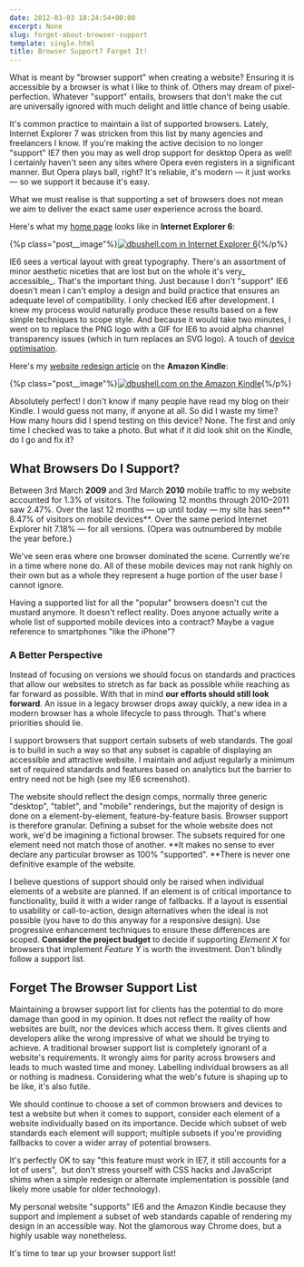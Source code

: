 ```yaml
---
date: 2012-03-03 18:24:54+00:00
excerpt: None
slug: forget-about-browser-support
template: single.html
title: Browser Support? Forget It!
---
```


What is meant by "browser support" when creating a website? Ensuring it is accessible by a browser is what I like to think of. Others may dream of pixel-perfection. Whatever "support" entails, browsers that don't make the cut are universally ignored with much delight and little chance of being usable.

It's common practice to maintain a list of supported browsers. Lately, Internet Explorer 7 was stricken from this list by many agencies and freelancers I know. If you're making the active decision to no longer "support" IE7 then you may as well drop support for desktop Opera as well! I certainly haven't seen any sites where Opera even registers in a significant manner. But Opera plays ball, right? It's reliable, it's modern — it just works — so we support it because it's easy.

What we must realise is that supporting a set of browsers does not mean we aim to deliver the exact same user experience across the board.

Here's what my [home page](http://dbushell.com/) looks like in **Internet Explorer 6**:

{%p class="post__image"%}[![dbushell.com in Internet Explorer 6](http://dbushell.com/wp-content/uploads/2012/03/v6-ie6.png)](http://dbushell.com/wp-content/uploads/2012/03/v6-ie6.png){%/p%}

IE6 sees a vertical layout with great typography. There's an assortment of minor aesthetic niceties that are lost but on the whole it's very_ accessible_. That's the important thing. Just because I don't "support" IE6 doesn't mean I can't employ a design and build practice that ensures an adequate level of compatibility. I only checked IE6 after development. I knew my process would naturally produce these results based on a few simple techniques to scope style. And because it would take two minutes, I went on to replace the PNG logo with a GIF for IE6 to avoid alpha channel transparency issues (which in turn replaces an SVG logo). A touch of [device optimisation](http://dbushell.com/2012/01/11/device-optimisation/).

Here's my [website redesign article](http://dbushell.com/2012/02/27/spring-cleaning-redesigning-dbushell-com/) on the **Amazon Kindle**:

{%p class="post__image"%}[![dbushell.com on the Amazon Kindle](http://dbushell.com/wp-content/uploads/2012/03/v6-kindle.jpg)](http://dbushell.com/wp-content/uploads/2012/03/v6-kindle.jpg){%/p%}

Absolutely perfect! I don't know if many people have read my blog on their Kindle. I would guess not many, if anyone at all. So did I waste my time? How many hours did I spend testing on this device? None. The first and only time I checked was to take a photo. But what if it did look shit on the Kindle, do I go and fix it?


## What Browsers Do I Support?


Between 3rd March **2009** and 3rd March **2010** mobile traffic to my website accounted for 1.3% of visitors. The following 12 months through 2010–2011 saw 2.47%. Over the last 12 months — up until today — my site has seen** 8.47% of visitors on mobile devices**. Over the same period Internet Explorer hit 7.18% — for all versions. (Opera was outnumbered by mobile the year before.)

We've seen eras where one browser dominated the scene. Currently we're in a time where none do. All of these mobile devices may not rank highly on their own but as a whole they represent a huge portion of the user base I cannot ignore.

Having a supported list for all the "popular" browsers doesn't cut the mustard anymore. It doesn't reflect reality. Does anyone actually write a whole list of supported mobile devices into a contract? Maybe a vague reference to smartphones "like the iPhone"?


### A Better Perspective


Instead of focusing on versions we should focus on standards and practices that allow our websites to stretch as far back as possible while reaching as far forward as possible. With that in mind **our efforts should still look forward**. An issue in a legacy browser drops away quickly, a new idea in a modern browser has a whole lifecycle to pass through. That's where priorities should lie.

I support browsers that support certain subsets of web standards. The goal is to build in such a way so that any subset is capable of displaying an accessible and attractive website. I maintain and adjust regularly a minimum set of required standards and features based on analytics but the barrier to entry need not be high (see my IE6 screenshot).

The website should reflect the design comps, normally three generic "desktop", "tablet", and "mobile" renderings, but the majority of design is done on a element-by-element, feature-by-feature basis. Browser support is therefore granular. Defining a subset for the whole website does not work, we'd be imagining a fictional browser. The subsets required for one element need not match those of another. **It makes no sense to ever declare any particular browser as 100% "supported". **There is never one definitive example of the website.

I believe questions of support should only be raised when individual elements of a website are planned. If an element is of critical importance to functionality, build it with a wider range of fallbacks. If a layout is essential to usability or call-to-action, design alternatives when the ideal is not possible (you have to do this anyway for a responsive design). Use progressive enhancement techniques to ensure these differences are scoped. **Consider the project budget** to decide if supporting _Element X_ for browsers that implement _Feature Y_ is worth the investment. Don't blindly follow a support list.


## Forget The Browser Support List


Maintaining a browser support list for clients has the potential to do more damage than good in my opinion. It does not reflect the reality of how websites are built, nor the devices which access them. It gives clients and developers alike the wrong impressive of what we should be trying to achieve. A traditional browser support list is completely ignorant of a website's requirements. It wrongly aims for parity across browsers and leads to much wasted time and money. Labelling individual browsers as all or nothing is madness. Considering what the web's future is shaping up to be like, it's also futile.

We should continue to choose a set of common browsers and devices to test a website but when it comes to support, consider each element of a website individually based on its importance. Decide which subset of web standards each element will support; multiple subsets if you're providing fallbacks to cover a wider array of potential browsers.

It's perfectly OK to say "this feature must work in IE7, it still accounts for a lot of users",  but don't stress yourself with CSS hacks and JavaScript shims when a simple redesign or alternate implementation is possible (and likely more usable for older technology).

My personal website "supports" IE6 and the Amazon Kindle because they support and implement a subset of web standards capable of rendering my design in an accessible way. Not the glamorous way Chrome does, but a highly usable way nonetheless.

It's time to tear up your browser support list!
